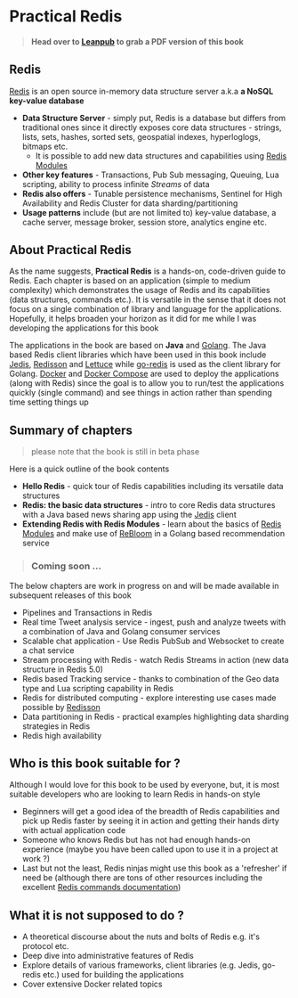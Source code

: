# Practical Redis

> #### Head over to [Leanpub](https://leanpub.com/practical-redis) to grab a PDF version of this book

## Redis

[Redis](https://redis.io/) is an open source in-memory data structure server a.k.a **a NoSQL key-value database**

- **Data Structure Server** - simply put, Redis is a database but differs from traditional ones since it directly exposes core data structures - strings, lists, sets, hashes, sorted sets, geospatial indexes, hyperloglogs, bitmaps etc.
	- It is possible to add new data structures and capabilities using [Redis Modules](https://redis.io/modules)
- **Other key features** - Transactions, Pub Sub messaging, Queuing, Lua scripting, ability to process infinite *Streams* of data
- **Redis also offers** - Tunable persistence mechanisms, Sentinel for High Availability and Redis Cluster for data sharding/partitioning
- **Usage patterns** include (but are not limited to) key-value database, a cache server, message broker, session store, analytics engine etc.

## About **Practical Redis**

As the name suggests, **Practical Redis** is a hands-on, code-driven guide to Redis. Each chapter is based on an application (simple to medium complexity) which demonstrates the usage of Redis and its capabilities (data structures, commands etc.). It is versatile in the sense that it does not focus on a single combination of library and language for the applications. Hopefully, it helps broaden your horizon as it did for me while I was developing the applications for this book

The applications in the book are based on **Java** and [Golang](https://golang.org). The Java based Redis client libraries which have been used in this book include [Jedis](https://github.com/xetorthio/jedis), [Redisson](https://github.com/redisson/redisson) and [Lettuce](https://lettuce.io/) while [go-redis](https://github.com/go-redis/redis) is used as the client library for Golang. [Docker](https://www.docker.com/) and [Docker Compose](https://docs.docker.com/compose/) are used to deploy the applications (along with Redis) since the goal is to allow you to run/test the applications quickly (single command) and see things in action rather than spending time setting things up

## Summary of chapters

> please note that the book is still in beta phase

Here is a quick outline of the book contents

* **Hello Redis** - quick tour of Redis capabilities including its versatile data structures
* **Redis: the basic data structures** - intro to core Redis data structures with a Java based news sharing app using the [Jedis](https://github.com/xetorthio/jedis) client
* **Extending Redis with Redis Modules** - learn about the basics of [Redis Modules](https://redis.io/modules) and make use of [ReBloom](https://github.com/RedisLabsModules/rebloom/) in a Golang based recommendation service

> ### Coming soon ...

The below chapters are work in progress on and will be made available in subsequent releases of this book

* Pipelines and Transactions in Redis
* Real time Tweet analysis service - ingest, push and analyze tweets with a combination of Java and Golang consumer services
* Scalable chat application - Use Redis PubSub and Websocket to create a chat service
* Stream processing with Redis - watch Redis Streams in action (new data structure in Redis 5.0)
* Redis based Tracking service - thanks to combination of the Geo data type and Lua scripting capability in Redis
* Redis for distributed computing - explore interesting use cases made possible by [Redisson](https://redisson.org/)
* Data partitioning in Redis - practical examples highlighting data sharding strategies in Redis
* Redis high availability


## Who is this book suitable for ?

Although I would love for this book to be used by everyone, but, it is most suitable developers who are looking to learn Redis in hands-on style

- Beginners will get a good idea of the breadth of Redis capabilities and pick up Redis faster by seeing it in action and getting their hands dirty with actual application code
- Someone who knows Redis but has not had enough hands-on experience (maybe you have been called upon to use it in a project at work ?)  
- Last but not the least, Redis ninjas might use this book as a 'refresher' if need be (although there are tons of other resources including the excellent [Redis commands documentation](https://redis.io/commands)) 

## What it is not supposed to do ?

- A theoretical discourse about the nuts and bolts of Redis e.g. it's protocol etc.
- Deep dive into administrative features of Redis
- Explore details of various frameworks, client libraries (e.g. Jedis, go-redis etc.) used for building the applications
- Cover extensive Docker related topics